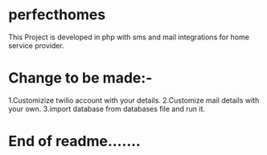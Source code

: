 # perfecthomes
This Project is developed in php with sms and mail integrations for home service provider.

# Change to be made:-
1.Customizize twilio account with your details.
2.Customize mail details with your own.
3.import database from databases file and run it.

# End of readme.......
